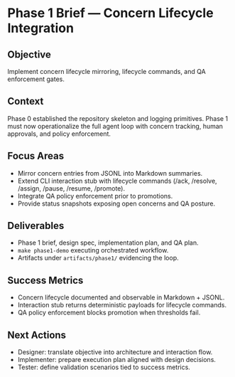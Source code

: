 # Phase 1 Brief — Concern Lifecycle Integration

## Objective
Implement concern lifecycle mirroring, lifecycle commands, and QA enforcement gates.

## Context
Phase 0 established the repository skeleton and logging primitives. Phase 1 must now operationalize the full agent loop with concern tracking, human approvals, and policy enforcement.

## Focus Areas
- Mirror concern entries from JSONL into Markdown summaries.
- Extend CLI interaction stub with lifecycle commands (/ack, /resolve, /assign, /pause, /resume, /promote).
- Integrate QA policy enforcement prior to promotions.
- Provide status snapshots exposing open concerns and QA posture.

## Deliverables
- Phase 1 brief, design spec, implementation plan, and QA plan.
- `make phase1-demo` executing orchestrated workflow.
- Artifacts under `artifacts/phase1/` evidencing the loop.

## Success Metrics
- Concern lifecycle documented and observable in Markdown + JSONL.
- Interaction stub returns deterministic payloads for lifecycle commands.
- QA policy enforcement blocks promotion when thresholds fail.

## Next Actions
- Designer: translate objective into architecture and interaction flow.
- Implementer: prepare execution plan aligned with design decisions.
- Tester: define validation scenarios tied to success metrics.
